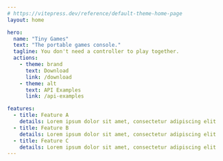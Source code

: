 ```yaml
---
# https://vitepress.dev/reference/default-theme-home-page
layout: home

hero:
  name: "Tiny Games"
  text: "The portable games console."
  tagline: You don't need a controller to play together.
  actions:
    - theme: brand
      text: Download
      link: /download
    - theme: alt
      text: API Examples
      link: /api-examples

features:
  - title: Feature A
    details: Lorem ipsum dolor sit amet, consectetur adipiscing elit
  - title: Feature B
    details: Lorem ipsum dolor sit amet, consectetur adipiscing elit
  - title: Feature C
    details: Lorem ipsum dolor sit amet, consectetur adipiscing elit
---
```


